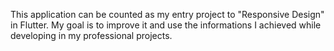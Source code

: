 This application can be counted as my entry project to "Responsive Design" in Flutter. My goal is to improve it and use the informations I achieved while developing in my professional projects.
